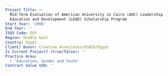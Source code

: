```yaml
---
Project Title: >-
  Mid-Term Evaluation of American University in Cairo (AUC) Leadership for
  Education and Development (LEAD) Scholarship Program
Start Year: '2008'
End Year: ''
ISO3 Code: EGY
Region: Middle East
Country: Egypt
Client/ Donor: Creative Associates/USAID/Egypt
Is Current Project? (true/false): ''
Practice Area:
  - 'Education, Gender and Youth'
Contract Value USD: ''
---
```

